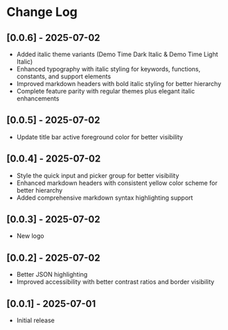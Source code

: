 # Change Log

## [0.0.6] - 2025-07-02

- Added italic theme variants (Demo Time Dark Italic & Demo Time Light Italic)
- Enhanced typography with italic styling for keywords, functions, constants, and support elements
- Improved markdown headers with bold italic styling for better hierarchy
- Complete feature parity with regular themes plus elegant italic enhancements

## [0.0.5] - 2025-07-02

- Update title bar active foreground color for better visibility

## [0.0.4] - 2025-07-02

- Style the quick input and picker group for better visibility
- Enhanced markdown headers with consistent yellow color scheme for better hierarchy
- Added comprehensive markdown syntax highlighting support

## [0.0.3] - 2025-07-02

- New logo

## [0.0.2] - 2025-07-02

- Better JSON highlighting
- Improved accessibility with better contrast ratios and border visibility

## [0.0.1] - 2025-07-01

- Initial release
